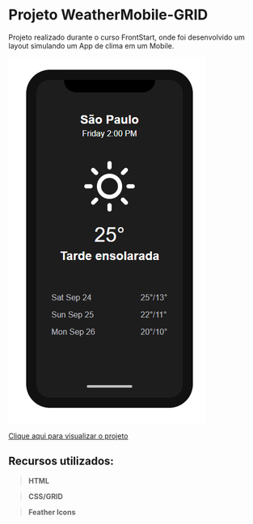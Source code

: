 # Projeto WeatherMobile-GRID

Projeto realizado durante o curso FrontStart, onde foi desenvolvido um layout simulando um App de clima em um Mobile.

![WeatherMobile](https://github.com/rrdelima/WeatherMobile/blob/main/WeatherMobile.png?raw=true)

[Clique aqui para visualizar o projeto](https://rrdelima.github.io/WeatherMobile/)

## Recursos utilizados:

>**HTML**

>**CSS/GRID**

>**Feather Icons**
